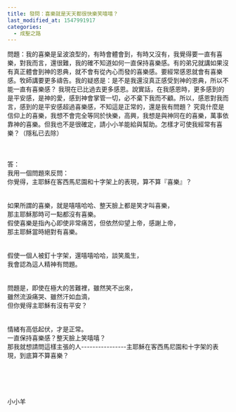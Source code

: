 ```yaml
---
title: 發問：喜樂就是天天都很快樂笑嘻嘻？
last_modified_at: 1547991917
categories:
  - 成聖之路
---
```


問題：我的喜樂是呈波浪型的，有時會體會到，有時又沒有，我覺得要一直有喜樂，對我而言，還很難，我的確不知道如何一直保持喜樂感。有的弟兄就講如果沒有真正體會到神的恩典，就不會有從內心而發的喜樂感。要經常感恩就會有喜樂感。牧師講要更多禱告。我的疑惑是：是不是我還沒真正感受到神的恩典，所以不能一直有喜樂感？ 我現在已比過去更多感恩。說實話，在我感恩時，更多感到的是平安感，是神的愛，感到神會掌管一切，必不棄下我而不顧。所以，感恩對我而言，感到的是平安感超過喜樂感，不知這是正常的，還是我有問題？ 究竟什麼是信仰上的喜樂，我想不會完全等同於快樂，高興，我想是與神同在的喜樂，萬事依靠神的喜樂。但我也不是很確定，請小小羊能給與幫助。怎樣才可使我經常有喜樂？（隱私已去除）<br><!--more--><br><br><br>答：<br>我用一個問題來反問：<br>你覺得，主耶穌在客西馬尼園和十字架上的表現，算不算『喜樂』？<br> <br><br>如果所謂的喜樂，就是嘻嘻哈哈、整天臉上都是笑才叫喜樂，<br>那主耶穌那時可一點都沒有喜樂。<br>假使喜樂是指內心即使非常痛苦，但依然仰望上帝，感謝上帝，<br>那主耶穌當時絕對有喜樂。<br><br> <br>假使一個人被釘十字架，還嘻嘻哈哈，談笑風生，<br>我會認為這人精神有問題。<br> <br><br>問題是，即使在極大的苦難裡，雖然笑不出來，<br>雖然流淚痛哭、雖然汗如血滴，<br>但你覺得主耶穌有沒有平安？<br><br> <br>情緒有高低起伏，才是正常。<br>一直保持喜樂感？整天臉上笑嘻嘻？<br>那我就想請問這樣主張的人----------------主耶穌在客西馬尼園和十字架的表現，到底算不算喜樂？<br><br><br><br><br><br>小小羊<br><br><br><br><br>
